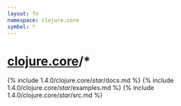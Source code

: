```yaml
---
layout: fn
namespace: clojure.core
symbol: *
---
```


# [clojure.core](../)/*

{% include 1.4.0/clojure.core/_star_/docs.md %}
{% include 1.4.0/clojure.core/_star_/examples.md %}
{% include 1.4.0/clojure.core/_star_/src.md %}

